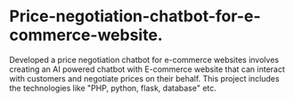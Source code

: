 # Price-negotiation-chatbot-for-e-commerce-website.
Developed a price negotiation chatbot for e-commerce websites involves creating an AI powered chatbot  with E-commerce website that can interact with customers and negotiate prices on their behalf.
This project includes the technologies like "PHP, python, flask, database" etc.
